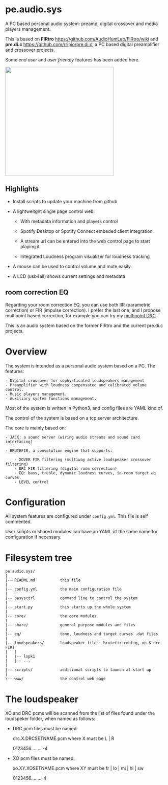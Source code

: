 # pe.audio.sys

A PC based personal audio system: preamp, digital crossover and media players management.

This is based on **FIRtro** https://github.com/AudioHumLab/FIRtro/wiki and  **pre.di.c**  https://github.com/rripio/pre.di.c, a PC based digital preamplifier and crossover projects.

Some *end user* and *user friendly* features has been added here.

<a href="url"><img src="https://github.com/Rsantct/pre.di.c/blob/master/pre.di.c/clients/www/images/control%20web%20v2.0b.png" align="center" width="340" ></a>

## Highlights

- Install scripts to update your machine from github

- A lightweitght single page control web:

    - With metadata information and players control
    
    - Spotify Desktop or Spotify Connect embeded client integration.

    - A stream url can be entered into the web control page to start playing it.
    
    - Integrated Loudness program visualizer for loudness tracking

- A mouse can be used to control volume and mute easily.

- A LCD (usb4all) shows current settings and metadata


## room correction EQ

Regarding your room correction EQ, you can use both IIR (parametric correction) or FIR (impulse correction). I prefer the last one, and I propose multipoint based correction, for example you can try my [multipoint DRC](https://github.com/Rsantct/DRC).

This is an audio system based on the former FIRtro and the current pre.di.c projects.

# Overview

The system is intended as a personal audio system based on a PC. The features:

    - Digital crossover for sophysticated loudspeakers management
    - Preamplifier with loudness compensated and calibrated volume control.
    - Music players management.
    - Auxiliary system functions management.

Most of the system is written in Python3, and config files are YAML kind of.

The control of the system is based on a tcp server architecture.

The core is mainly based on:

    - JACK: a sound server (wiring audio streams and sound card interfacing)

    - BRUTEFIR, a convolution engine that supports:

        - XOVER FIR filtering (multiway active loudspeaker crossover filtering)
        - DRC FIR filtering (digital room correction)
        - EQ: bass, treble, dynamic loudness curves, in-room target eq curves.
        - LEVEL control


# Configuration

All system features are configured under `config.yml`. This file is self commented.

User scripts or shared modules can have an YAML of the same name for configuration if necessary.


# Filesystem tree


    pe.audio.sys/
    |
    |-- README.md           this file
    |
    |-- config.yml          the main configuration file
    |
    |-- pasysctrl           command line to control the system
    |
    |-- start.py            this starts up the whole system
    |
    |-- core/               the core modules
    |
    |-- share/              general purpose modules and files
    |
    |-- eq/                 tone, loudness and target curves .dat files
    |
    |-- loudspeakers/       loudspeaker files: brutefir_config, xo & drc FIRs
    |   |
    |   |-- lspk1                                          
    |   |-- ...
    |
    |-- scripts/            additional scripts to launch at start up
    |
    \-- www/                the control web page


# The loudspeaker

XO and DRC pcms will be scanned from the list of files found under the loudspeker folder,
when named as follows:


- DRC pcm files must be named:

    drc.X.DRCSETNAME.pcm   where X must be L | R

    0123456.........-4    



- XO pcm files must be named:

    xo.XY.XOSETNAME.pcm   where XY must be fr | lo | mi | hi | sw

    0123456........-4    

 

